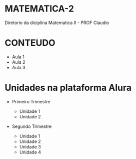 # MATEMATICA-2
</p> Diretorio da diciplina Matematica II - PROF Claudio </p>

# CONTEUDO
 
 - Aula 1
 - Aula 2
 - Aula 3

# Unidades na plataforma Alura
 
* Primeiro Trimestre
  - Unidade 1
  - Unidade 2
 
 * Segundo Trimestre
    - Unidade 1
    - Unidade 2
    - Unidade 3
    - Unidade 4
   
